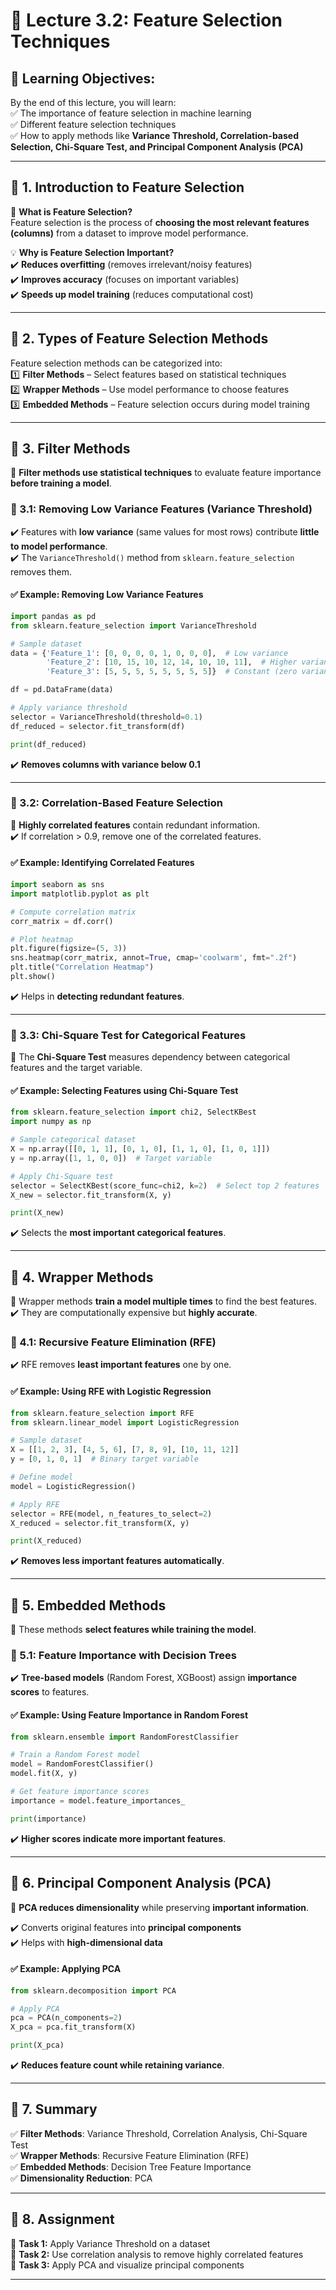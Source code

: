 # **📌 Lecture 3.2: Feature Selection Techniques**  

## **📢 Learning Objectives:**  
By the end of this lecture, you will learn:  
✅ The importance of feature selection in machine learning  
✅ Different feature selection techniques  
✅ How to apply methods like **Variance Threshold, Correlation-based Selection, Chi-Square Test, and Principal Component Analysis (PCA)**  

---

## **🔹 1. Introduction to Feature Selection**  

📌 **What is Feature Selection?**  
Feature selection is the process of **choosing the most relevant features (columns)** from a dataset to improve model performance.  

💡 **Why is Feature Selection Important?**  
✔️ **Reduces overfitting** (removes irrelevant/noisy features)  
✔️ **Improves accuracy** (focuses on important variables)  
✔️ **Speeds up model training** (reduces computational cost)  

---

## **🔹 2. Types of Feature Selection Methods**  

Feature selection methods can be categorized into:  
1️⃣ **Filter Methods** – Select features based on statistical techniques  
2️⃣ **Wrapper Methods** – Use model performance to choose features  
3️⃣ **Embedded Methods** – Feature selection occurs during model training  

---

## **🔹 3. Filter Methods**  
📌 **Filter methods use statistical techniques** to evaluate feature importance **before training a model**.  

### **🔹 3.1: Removing Low Variance Features (Variance Threshold)**  
✔️ Features with **low variance** (same values for most rows) contribute **little to model performance**.  
✔️ The `VarianceThreshold()` method from `sklearn.feature_selection` removes them.  

#### ✅ **Example: Removing Low Variance Features**
```python
import pandas as pd
from sklearn.feature_selection import VarianceThreshold

# Sample dataset
data = {'Feature_1': [0, 0, 0, 0, 1, 0, 0, 0],  # Low variance
        'Feature_2': [10, 15, 10, 12, 14, 10, 10, 11],  # Higher variance
        'Feature_3': [5, 5, 5, 5, 5, 5, 5, 5]}  # Constant (zero variance)

df = pd.DataFrame(data)

# Apply variance threshold
selector = VarianceThreshold(threshold=0.1)
df_reduced = selector.fit_transform(df)

print(df_reduced)
```
✔️ **Removes columns with variance below 0.1**  

---

### **🔹 3.2: Correlation-Based Feature Selection**  
📌 **Highly correlated features** contain redundant information.  
✔️ If correlation > 0.9, remove one of the correlated features.  

#### ✅ **Example: Identifying Correlated Features**
```python
import seaborn as sns
import matplotlib.pyplot as plt

# Compute correlation matrix
corr_matrix = df.corr()

# Plot heatmap
plt.figure(figsize=(5, 3))
sns.heatmap(corr_matrix, annot=True, cmap='coolwarm', fmt=".2f")
plt.title("Correlation Heatmap")
plt.show()
```
✔️ Helps in **detecting redundant features**.  

---

### **🔹 3.3: Chi-Square Test for Categorical Features**  
📌 The **Chi-Square Test** measures dependency between categorical features and the target variable.  

#### ✅ **Example: Selecting Features using Chi-Square Test**
```python
from sklearn.feature_selection import chi2, SelectKBest
import numpy as np

# Sample categorical dataset
X = np.array([[0, 1, 1], [0, 1, 0], [1, 1, 0], [1, 0, 1]])
y = np.array([1, 1, 0, 0])  # Target variable

# Apply Chi-Square test
selector = SelectKBest(score_func=chi2, k=2)  # Select top 2 features
X_new = selector.fit_transform(X, y)

print(X_new)
```
✔️ Selects the **most important categorical features**.  

---

## **🔹 4. Wrapper Methods**  
📌 Wrapper methods **train a model multiple times** to find the best features.  
✔️ They are computationally expensive but **highly accurate**.  

### **🔹 4.1: Recursive Feature Elimination (RFE)**  
✔️ RFE removes **least important features** one by one.  

#### ✅ **Example: Using RFE with Logistic Regression**
```python
from sklearn.feature_selection import RFE
from sklearn.linear_model import LogisticRegression

# Sample dataset
X = [[1, 2, 3], [4, 5, 6], [7, 8, 9], [10, 11, 12]]
y = [0, 1, 0, 1]  # Binary target variable

# Define model
model = LogisticRegression()

# Apply RFE
selector = RFE(model, n_features_to_select=2)
X_reduced = selector.fit_transform(X, y)

print(X_reduced)
```
✔️ **Removes less important features automatically**.  

---

## **🔹 5. Embedded Methods**  
📌 These methods **select features while training the model**.  

### **🔹 5.1: Feature Importance with Decision Trees**  
✔️ **Tree-based models** (Random Forest, XGBoost) assign **importance scores** to features.  

#### ✅ **Example: Using Feature Importance in Random Forest**
```python
from sklearn.ensemble import RandomForestClassifier

# Train a Random Forest model
model = RandomForestClassifier()
model.fit(X, y)

# Get feature importance scores
importance = model.feature_importances_

print(importance)
```
✔️ **Higher scores indicate more important features**.  

---

## **🔹 6. Principal Component Analysis (PCA)**  
📌 **PCA reduces dimensionality** while preserving **important information**.  

✔️ Converts original features into **principal components**  
✔️ Helps with **high-dimensional data**  

#### ✅ **Example: Applying PCA**
```python
from sklearn.decomposition import PCA

# Apply PCA
pca = PCA(n_components=2)
X_pca = pca.fit_transform(X)

print(X_pca)
```
✔️ **Reduces feature count while retaining variance**.  

---

## **🔹 7. Summary**  
✅ **Filter Methods**: Variance Threshold, Correlation Analysis, Chi-Square Test  
✅ **Wrapper Methods**: Recursive Feature Elimination (RFE)  
✅ **Embedded Methods**: Decision Tree Feature Importance  
✅ **Dimensionality Reduction**: PCA  

---

## **🔹 8. Assignment**  
📌 **Task 1:** Apply Variance Threshold on a dataset  
📌 **Task 2:** Use correlation analysis to remove highly correlated features  
📌 **Task 3:** Apply PCA and visualize principal components  

---
